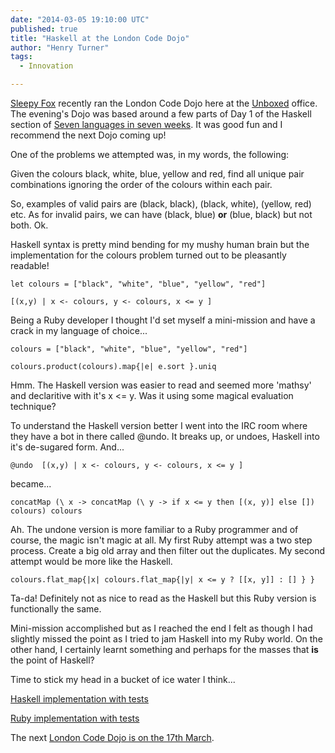 ```yaml
---
date: "2014-03-05 19:10:00 UTC"
published: true
title: "Haskell at the London Code Dojo"
author: "Henry Turner"
tags:
  - Innovation

---
```


[Sleepy Fox](https://twitter.com/sleepyfox) recently ran the London Code Dojo here at the [Unboxed](http://www.unboxedconsulting.com/) office. The evening's Dojo was based around a few parts of Day 1 of the Haskell section of [Seven languages in seven weeks](http://pragprog.com/book/btlang/seven-languages-in-seven-weeks). It was good fun and I recommend the next Dojo coming up!

One of the problems we attempted was, in my words, the following:

Given the colours black, white, blue, yellow and red, find all unique pair combinations ignoring the order of the colours within each pair.

So, examples of valid pairs are (black, black), (black, white), (yellow, red) etc. As for invalid pairs, we can have (black, blue) __or__ (blue, black) but not both. Ok.

Haskell syntax is pretty mind bending for my mushy human brain but the implementation for the colours problem turned out to be pleasantly readable!

	let colours = ["black", "white", "blue", "yellow", "red"]

	[(x,y) | x <- colours, y <- colours, x <= y ]

Being a Ruby developer I thought I'd set myself a mini-mission and have a crack in my language of choice...

	colours = ["black", "white", "blue", "yellow", "red"]

	colours.product(colours).map{|e| e.sort }.uniq

Hmm. The Haskell version was easier to read and seemed more 'mathsy' and declaritive with it's x <= y. Was it using some magical evaluation technique?

To understand the Haskell version better I went into the IRC room where they have a bot in there called @undo. It breaks up, or undoes, Haskell into it's de-sugared form. And...

	@undo  [(x,y) | x <- colours, y <- colours, x <= y ]

became...

	concatMap (\ x -> concatMap (\ y -> if x <= y then [(x, y)] else []) colours) colours

Ah. The undone version is more familiar to a Ruby programmer and of course, the magic isn't magic at all. My first Ruby attempt was a two step process. Create a big old array and then filter out the duplicates. My second attempt would be more like the Haskell.

	colours.flat_map{|x| colours.flat_map{|y| x <= y ? [[x, y]] : [] } }

Ta-da! Definitely not as nice to read as the Haskell but this Ruby version is functionally the same.

Mini-mission accomplished but as I reached the end I felt as though I had slightly missed the point as I tried to jam Haskell into my Ruby world. On the other hand, I certainly learnt something and perhaps for the masses that __is__ the point of Haskell?

Time to stick my head in a bucket of ice water I think...

[Haskell implementation with tests](https://github.com/sleepyfox/7L7W-Haskell/blob/master/day1/colours.hs)

[Ruby implementation with tests](https://gist.github.com/thehenster/9374235)

The next [London Code Dojo is on the 17th March](http://www.meetup.com/London-Code-Dojo/).
